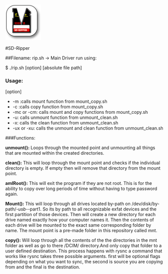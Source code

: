 
![LOGO](/src/SD-Ripper-LOGO.png "LOGO") 


#SD-Ripper

##Filename: rip.sh -> Main Driver
run using:

$  ./rip.sh [option] [absolute file path]

### Usage:

 [option]
 * -m :calls mount function from mount_copy.sh
 * -c :calls copy function from mount_copy.sh
 * -mc or -cm: calls mount  and copy functions from mount_copy.sh
 * -u: calls unmount function from unmount_clean.sh
 * -x: calls the clean function from unmount_clean.sh
 * -ux or -xu: calls the unmount and clean function from unmount_clean.sh


###Functions:

**unmount():**
 Loops through the mounted point and unmounting all things that are mounted
 within the created directories.

**clean():**
 This will loop through the mount point and checks
 if the individual directory is empty. If empty then will remove that directory from
 the mount point.  

**amIRoot():**
This will exit the program if they are not root. This is for the ability to
copy over long periods of time without having to type password again.

**Mount():**
This will loop through all drives located by-path on /dev/disk/by-path/*-usb-*-part1.
So its by path to all recognizable exfat devices and the first partition of those
devices. Then will create a new directory for each drive named exactly how your
computer names it. Then the contents of each drive will be mounted to the exact same
corresponding folder by name. The mount point is a pre-made folder in this repository
called mnt.

**copy():**
Will loop through all the contents of the the directories in the mnt folder as
well as go to there /DCIM/ directory.And only copy that folder to a user defined
destination.  This process happens with rysnc a command that works like rysnc
takes three possible arguments. first will be optional flags depending on what
you  want to sync, the second is source you are copying from and the final is
the destination.
